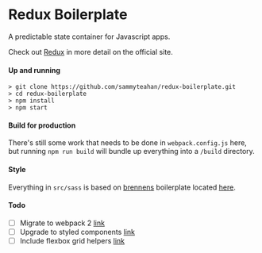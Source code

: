# Redux Boilerplate

A predictable state container for Javascript apps.

Check out [Redux](http://redux.js.org/) in more detail on the official site.

#### Up and running

```
> git clone https://github.com/sammyteahan/redux-boilerplate.git
> cd redux-boilerplate
> npm install
> npm start
```

#### Build for production

There's still some work that needs to be done in `webpack.config.js` here, but running `npm run build` will bundle up everything into a `/build` directory.


#### Style

Everything in `src/sass` is based on [brennens](https://github.com/brennens) boilerplate located [here](https://github.com/brennens/boilerplate).


#### Todo

- [ ] Migrate to webpack 2 [link](https://webpack.js.org/guides/migrating/)
- [ ] Upgrade to styled components [link](https://github.com/styled-components/styled-components)
- [ ] Include flexbox grid helpers [link](https://codepen.io/sammyteahan/pen/eRmbVR)
